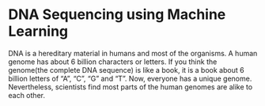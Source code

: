 # DNA Sequencing using Machine Learning
 DNA is a hereditary material in humans and most of the organisms. A human genome has about 6 billion characters or letters. If you think the genome(the complete DNA sequence) is like a book, it is a book about 6 billion letters of “A”, “C”, “G” and “T”. Now, everyone has a unique genome. Nevertheless, scientists find most parts of the human genomes are alike to each other.
